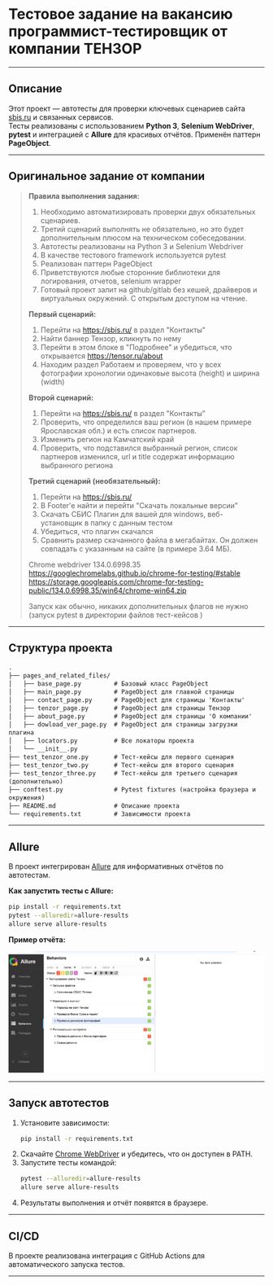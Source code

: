 

# Тестовое задание на вакансию программист-тестировщик от компании ТЕНЗОР

---

## Описание

Этот проект — автотесты для проверки ключевых сценариев сайта [sbis.ru](https://sbis.ru/) и связанных сервисов.  
Тесты реализованы с использованием **Python 3**, **Selenium WebDriver**, **pytest** и интеграцией с **Allure** для красивых отчётов. Применён паттерн **PageObject**.

---

## Оригинальное задание от компании

> **Правила выполнения задания:**  
> 1) Необходимо автоматизировать проверки двух обязательных сценариев.  
> 2) Третий сценарий выполнять не обязательно, но это будет дополнительным плюсом на техническом собеседовании.  
> 3) Автотесты реализованы на Python 3 и Selenium Webdriver  
> 4) В качестве тестового framework используется pytest  
> 5) Реализован паттерн PageObject  
> 6) Приветствуются любые сторонние библиотеки для логирования, отчетов, selenium wrapper  
> 7) Готовый проект залит на github/gitlab без кешей, драйверов и виртуальных окружений. С открытым доступом на чтение.  
>
> **Первый сценарий:**  
> 1) Перейти на https://sbis.ru/ в раздел "Контакты"  
> 2) Найти баннер Тензор, кликнуть по нему  
> 3) Перейти в этом блоке в "Подробнее" и убедиться, что открывается https://tensor.ru/about  
> 4) Находим раздел Работаем и проверяем, что у всех фотографии хронологии одинаковые высота (height) и ширина (width)  
>
> **Второй сценарий:**  
> 1) Перейти на https://sbis.ru/ в раздел "Контакты"  
> 2) Проверить, что определился ваш регион (в нашем примере Ярославская обл.) и есть список партнеров.  
> 3) Изменить регион на Камчатский край  
> 4) Проверить, что подставился выбранный регион, список партнеров изменился, url и title содержат информацию выбранного региона  
>
> **Третий сценарий (необязательный):**  
> 1) Перейти на https://sbis.ru/  
> 2) В Footer'e найти и перейти "Скачать локальные версии"  
> 3) Скачать СБИС Плагин для вашей для windows, веб-установщик в папку с данным тестом  
> 4) Убедиться, что плагин скачался  
> 5) Сравнить размер скачанного файла в мегабайтах. Он должен совпадать с указанным на сайте (в примере 3.64 МБ).  
>
> Chrome webdriver 134.0.6998.35 https://googlechromelabs.github.io/chrome-for-testing/#stable  
> https://storage.googleapis.com/chrome-for-testing-public/134.0.6998.35/win64/chrome-win64.zip  
>
> Запуск как обычно, никаких дополнительных флагов не нужно (запуск pytest в директории файлов тест-кейсов )

---

## Структура проекта

```
.
├── pages_and_related_files/
│   ├── base_page.py         # Базовый класс PageObject
│   ├── main_page.py         # PageObject для главной страницы
│   ├── contact_page.py      # PageObject для страницы 'Контакты'
│   ├── tenzor_page.py       # PageObject для страницы Тензор
│   ├── about_page.py        # PageObject для страницы 'О компании'
│   ├── dowload_ver_page.py  # PageObject для страницы загрузки плагина
│   ├── locators.py          # Все локаторы проекта
│   └── __init__.py
├── test_tenzor_one.py       # Тест-кейсы для первого сценария
├── test_tenzor_two.py       # Тест-кейсы для второго сценария
├── test_tenzor_three.py     # Тест-кейсы для третьего сценария (дополнительно)
├── conftest.py              # Pytest fixtures (настройка браузера и окружения)
├── README.md                # Описание проекта
└── requirements.txt         # Зависимости проекта
```

---

## Allure

В проект интегрирован [Allure](https://docs.qameta.io/allure/) для информативных отчётов по автотестам.

**Как запустить тесты с Allure:**
```bash
pip install -r requirements.txt
pytest --alluredir=allure-results
allure serve allure-results
```

**Пример отчёта:**

![Allure report example](docs/allure_report_example.png)


---

## Запуск автотестов

1. Установите зависимости:
   ```bash
   pip install -r requirements.txt
   ```
2. Скачайте [Chrome WebDriver](https://googlechromelabs.github.io/chrome-for-testing/#stable) и убедитесь, что он доступен в PATH.
3. Запустите тесты командой:
   ```bash
   pytest --alluredir=allure-results
   allure serve allure-results
   ```
4. Результаты выполнения и отчёт появятся в браузере.

---

## CI/CD

В проекте реализована интеграция с GitHub Actions для автоматического запуска тестов.

---

